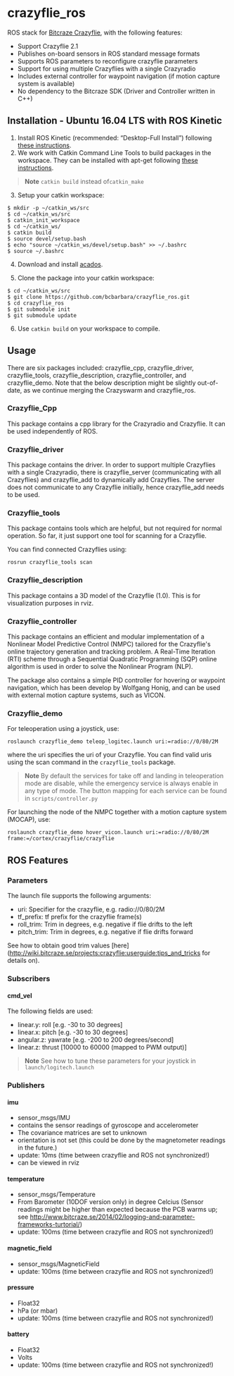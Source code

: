 crazyflie_ros
=============

ROS stack for [Bitcraze Crazyflie](http://www.bitcraze.se/), with the following features:

* Support Crazyflie 2.1
* Publishes on-board sensors in ROS standard message formats
* Supports ROS parameters to reconfigure crazyflie parameters
* Support for using multiple Crazyflies with a single Crazyradio
* Includes external controller for waypoint navigation (if motion capture system is available)
* No dependency to the Bitcraze SDK (Driver and Controller written in C++)

## Installation - Ubuntu 16.04 LTS with ROS Kinetic
1. Install ROS Kinetic (recommended: “Desktop-Full Install”) following [these instructions](http://wiki.ros.org/kinetic/Installation/Ubuntu).
2. We work with Catkin Command Line Tools to build packages in the workspace. They can be installed with apt-get following [these instructions](https://catkin-tools.readthedocs.io/en/latest/installing.html#installing-on-ubuntu-with-apt-get).
> **Note** `catkin build​` instead of ​`catkin_mak​e`

3. Setup your catkin workspace:
```
$ mkdir -p ~/catkin_ws/src
$ cd ~/catkin_ws/src
$ catkin_init_workspace
$ cd ~/catkin_ws/
$ catkin build
$ source devel/setup.bash
$ echo "source ~/catkin_ws/devel/setup.bash" >> ~/.bashrc
$ source ~/.bashrc
```

4. Download and install [acados](https://github.com/acados/acados.git).

5. Clone the package into your catkin workspace:
```
$ cd ~/catkin_ws/src
$ git clone https://github.com/bcbarbara/crazyflie_ros.git
$ cd crazyflie_ros
$ git submodule init
$ git submodule update
```

6. Use `catkin build` on your workspace to compile.

## Usage

There are six packages included: crazyflie_cpp, crazyflie_driver, crazyflie_tools, crazyflie_description, crazyflie_controller, and crazyflie_demo.
Note that the below description might be slightly out-of-date, as we continue merging the Crazyswarm and crazyflie_ros.

### Crazyflie_Cpp

This package contains a cpp library for the Crazyradio and Crazyflie. It can be used independently of ROS.

### Crazyflie_driver

This package contains the driver. In order to support multiple Crazyflies with a single Crazyradio, there is crazyflie_server (communicating with all Crazyflies) and crazyflie_add to dynamically add Crazyflies.
The server does not communicate to any Crazyflie initially, hence crazyflie_add needs to be used.

### Crazyflie_tools

This package contains tools which are helpful, but not required for normal operation. So far, it just support one tool for scanning for a Crazyflie.

You can find connected Crazyflies using:
```
rosrun crazyflie_tools scan
```

### Crazyflie_description

This package contains a 3D model of the Crazyflie (1.0). This is for visualization purposes in rviz.

### Crazyflie_controller

This package contains an efficient and modular implementation of a Nonlinear Model Predictive Control (NMPC) tailored for the Crazyflie's online trajectory generation and tracking problem. A Real-Time Iteration (RTI) scheme through a Sequential Quadratic Programming (SQP) online algorithm is used in order to solve the Nonlinear Program (NLP).

The package also contains a simple PID controller for hovering or waypoint navigation, which has been develop by Wolfgang Honig, and can be used with external motion capture systems, such as VICON.



### Crazyflie_demo

For teleoperation using a joystick, use:
```
roslaunch crazyflie_demo teleop_logitec.launch uri:=radio://0/80/2M
```
where the uri specifies the uri of your Crazyflie. You can find valid uris using the scan command in the `crazyflie_tools` package.
> **Note** By default the services for take off and landing in teleoperation mode are disable, while the emergency service is always enable in any type of mode. The button mapping for each service can be found in `scripts/controller.py`


For launching the node of the NMPC together with a motion capture system (MOCAP), use:
```
roslaunch crazyflie_demo hover_vicon.launch uri:=radio://0/80/2M frame:=/cortex/crazyflie/crazyflie
```
## ROS Features

### Parameters

The launch file supports the following arguments:
* uri: Specifier for the crazyflie, e.g. radio://0/80/2M
* tf_prefix: tf prefix for the crazyflie frame(s)
* roll_trim: Trim in degrees, e.g. negative if flie drifts to the left
* pitch_trim: Trim in degrees, e.g. negative if flie drifts forward

See how to obtain good trim values [here](http://wiki.bitcraze.se/projects:crazyflie:userguide:tips_and_tricks for details on).

### Subscribers

#### cmd_vel

The following fields are used:
* linear.y: roll [e.g. -30 to 30 degrees]
* linear.x: pitch [e.g. -30 to 30 degrees]
* angular.z: yawrate [e.g. -200 to 200 degrees/second]
* linear.z: thrust [10000 to 60000 (mapped to PWM output)]

>**Note** See how to tune these parameters for your joystick in `launch/logitech.launch`

### Publishers

#### imu
* sensor_msgs/IMU
* contains the sensor readings of gyroscope and accelerometer
* The covariance matrices are set to unknown
* orientation is not set (this could be done by the magnetometer readings in the future.)
* update: 10ms (time between crazyflie and ROS not synchronized!)
* can be viewed in rviz

#### temperature
* sensor_msgs/Temperature
* From Barometer (10DOF version only) in degree Celcius (Sensor readings might be higher than expected because the PCB warms up; see http://www.bitcraze.se/2014/02/logging-and-parameter-frameworks-turtorial/)
* update: 100ms (time between crazyflie and ROS not synchronized!)

#### magnetic_field
* sensor_msgs/MagneticField
* update: 100ms (time between crazyflie and ROS not synchronized!)

#### pressure
* Float32
* hPa (or mbar)
* update: 100ms (time between crazyflie and ROS not synchronized!)

#### battery
* Float32
* Volts
* update: 100ms (time between crazyflie and ROS not synchronized!)
